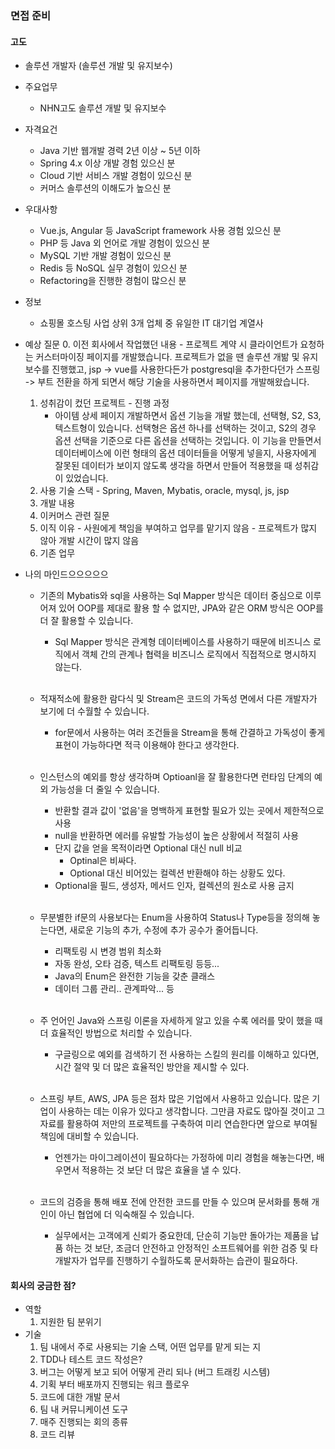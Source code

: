 ### 면접 준비

#### 고도
- 솔루션 개발자 (솔루션 개발 및 유지보수)
- 주요업무
    - NHN고도 솔루션 개발 및 유지보수

- 자격요건
    - Java 기반 웹개발 경력 2년 이상 ~ 5년 이하
    - Spring 4.x 이상 개발 경험 있으신 분
    - Cloud 기반 서비스 개발 경험이 있으신 분
    - 커머스 솔루션의 이해도가 높으신 분

- 우대사항
    - Vue.js, Angular 등 JavaScript framework 사용 경험 있으신 분
    - PHP 등 Java 외 언어로 개발 경험이 있으신 분
    - MySQL 기반 개발 경험이 있으신 분
    - Redis 등 NoSQL 실무 경험이 있으신 분
    - Refactoring을 진행한 경험이 많으신 분
 
- 정보
    - 쇼핑몰 호스팅 사업 상위 3개 업체 중 유일한 IT 대기업 계열사
    

- 예상 질문
    0. 이전 회사에서 작업했던 내용
      - 프로젝트 계약 시 클라이언트가 요청하는 커스터마이징 페이지를 개발했습니다. 프로젝트가 없을 땐 솔루션 개밞 및 유지보수를 진행했고, jsp -> vue를 사용한다든가 postgresql을 추가한다던가 스프링 -> 부트 전환을 하게 되면서 해당 기술을 사용하면서 페이지를 개발해왔습니다.
    1. 성취감이 컸던 프로젝트
	  - 진행 과정
	    - 아이템 상세 페이지 개발하면서 옵션 기능을 개발 했는데, 선택형, S2, S3, 텍스트형이 있습니다. 선택형은 옵션 하나를 선택하는 것이고, S2의 경우 옵션 선택을 기준으로 다른 옵션을 선택하는 것입니다. 이 기능을 만들면서 데이터베이스에 이런 형태의 옵션 데이터들을 어떻게 넣을지, 사용자에게 잘못된 데이터가 보이지 않도록 생각을 하면서 만들어 적용했을 때 성취감이 있었습니다.
    2. 사용 기술 스택
      - Spring, Maven, Mybatis, oracle, mysql, js, jsp
    3. 개발 내용
    4. 이커머스 관련 질문
    5. 이직 이유
      - 사원에게 책임을 부여하고 업무를 맡기지 않음
      - 프로젝트가 많지 않아 개발 시간이 많지 않음
    6. 기존 업무


- 나의 마인드으으으으으
    - 기존의 Mybatis와 sql을 사용하는 Sql Mapper 방식은 데이터 중심으로 이루어져 있어 OOP를 제대로 활용 할 수 없지만, JPA와 같은 ORM 방식은 OOP를 더 잘 활용할 수 있습니다.
      - Sql Mapper 방식은 관계형 데이터베이스를 사용하기 때문에 비즈니스 로직에서 객체 간의 관계나 협력을 비즈니스 로직에서 직접적으로 명시하지 않는다. 
    <br/><br/>
    
    - 적재적소에 활용한 람다식 및 Stream은 코드의 가독성 면에서 다른 개발자가 보기에 더 수월할 수 있습니다.
      - for문에서 사용하는 여러 조건들을 Stream을 통해 간결하고 가독성이 좋게 표현이 가능하다면 적극 이용해야 한다고 생각한다.
    <br/><br/>
    
    - 인스턴스의 예외를 항상 생각하며 Optioanl을 잘 활용한다면 런타임 단계의 예외 가능성을 더 줄일 수 있습니다.
      - 반환할 결과 값이 '없음'을 명백하게 표현할 필요가 있는 곳에서 제한적으로 사용
      - null을 반환하면 에러를 유발할 가능성이 높은 상황에서 적절히 사용
      - 단지 값을 얻을 목적이라면 Optional 대신 null 비교
          - Optinal은 비싸다. 
          - Optional 대신 비어있는 컬렉션 반환해야 하는 상황도 있다.
      - Optional을 필드, 생성자, 메서드 인자, 컬렉션의 원소로 사용 금지
    <br/><br/>
    
    - 무분별한 if문의 사용보다는 Enum을 사용하여 Status나 Type등을 정의해 놓는다면, 새로운 기능의 추가, 수정에 추가 공수가 줄어듭니다.
      - 리팩토링 시 변경 범위 최소화
      - 자동 완성, 오타 검증, 텍스트 리팩토링 등등...
      - Java의 Enum은 완전한 기능을 갖춘 클래스
      - 데이터 그룹 관리.. 관계파악... 등
    <br/><br/>
    
    - 주 언어인 Java와 스프링 이론을 자세하게 알고 있을 수록 에러를 맞이 했을 때 더 효율적인 방법으로 처리할 수 있습니다.
      - 구글링으로 예외를 검색하기 전 사용하는 스킬의 원리를 이해하고 있다면, 시간 절약 및 더 많은 효율적인 방안을 제시할 수 있다. 
    <br/><br/>
    
    - 스프링 부트, AWS, JPA 등은 점차 많은 기업에서 사용하고 있습니다. 많은 기업이 사용하는 데는 이유가 있다고 생각합니다. 그만큼 자료도 많아질 것이고 그 자료를 활용하여 저만의 프로젝트를 구축하여 미리 연습한다면 앞으로 부여될 책임에 대비할 수 있습니다.
      - 언젠가는 마이그레이션이 필요하다는 가정하에 미리 경험을 해놓는다면, 배우면서 적용하는 것 보단 더 많은 효율을 낼 수 있다.
    <br/><br/>
    
    - 코드의 검증을 통해 배포 전에 안전한 코드를 만들 수 있으며 문서화를 통해 개인이 아닌 협업에 더 익숙해질 수 있습니다.
      - 실무에서는 고객에게 신뢰가 중요한데, 단순히 기능만 돌아가는 제품을 납품 하는 것 보단, 조금더 안전하고 안정적인 소프트웨어를 위한 검증 및 타 개발자가 업무를 진행하기 수월하도록 문서화하는 습관이 필요하다.
      
#### 회사의 궁금한 점?
- 역할  
    1. 지원한 팀 분위기
- 기술
    1. 팀 내에서 주로 사용되는 기술 스택, 어떤 업무를 맡게 되는 지
    2. TDD나 테스트 코드 작성은?
    3. 버그는 어떻게 보고 되어 어떻게 관리 되나 (버그 트래킹 시스템)
    4. 기획 부터 배포까지 진행되는 워크 플로우
    5. 코드에 대한 개발 문서
    6. 팀 내 커뮤니케이션 도구
    7. 매주 진행되는 회의 종류
    8. 코드 리뷰
